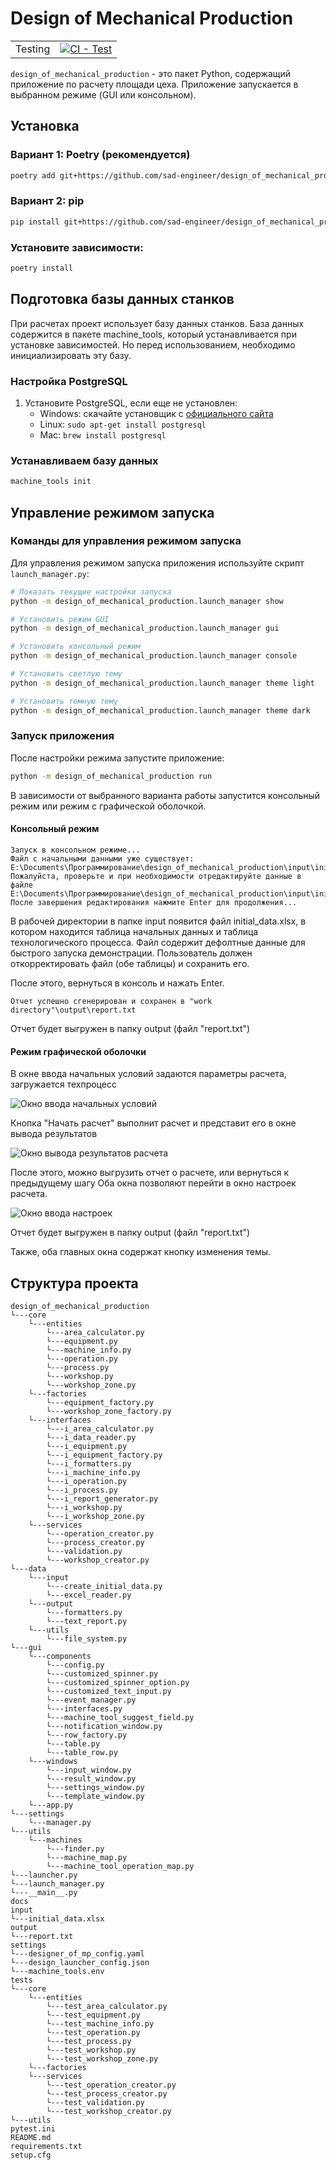 # Design of Mechanical Production

| | |
| --- | --- |
| Testing | [![CI - Test](https://github.com/sad-engineer/design_of_mechanical_production/actions/workflows/python-tests.yml/badge.svg)](https://github.com/sad-engineer/design_of_mechanical_production/actions/workflows/python-tests.yml) |


`design_of_mechanical_production` - это пакет Python, содержащий приложение по расчету площади цеха.
Приложение запускается в выбранном режиме (GUI или консольном).

## Установка

### Вариант 1: Poetry (рекомендуется)
```bash
poetry add git+https://github.com/sad-engineer/design_of_mechanical_production.git
```

### Вариант 2: pip
```bash
pip install git+https://github.com/sad-engineer/design_of_mechanical_production.git
```

### Установите зависимости:
```bash
poetry install
```

## Подготовка базы данных станков

При расчетах проект использует базу данных станков. 
База данных содержится в пакете machine_tools, который устанавливается при установке зависимостей. 
Но перед использованием, необходимо инициализировать эту базу.

### Настройка PostgreSQL

1. Установите PostgreSQL, если еще не установлен:
   - Windows: скачайте установщик с [официального сайта](https://www.postgresql.org/download/windows/)
   - Linux: `sudo apt-get install postgresql`
   - Mac: `brew install postgresql`

### Устанавливаем базу данных 

```bash
machine_tools init
```

## Управление режимом запуска

### Команды для управления режимом запуска

Для управления режимом запуска приложения используйте скрипт `launch_manager.py`:

```bash
# Показать текущие настройки запуска
python -m design_of_mechanical_production.launch_manager show

# Установить режим GUI
python -m design_of_mechanical_production.launch_manager gui

# Установить консольный режим
python -m design_of_mechanical_production.launch_manager console

# Установить светлую тему
python -m design_of_mechanical_production.launch_manager theme light

# Установить темную тему
python -m design_of_mechanical_production.launch_manager theme dark
```

### Запуск приложения

После настройки режима запустите приложение:

```bash
python -m design_of_mechanical_production run
```
В зависимости от выбранного варианта работы запустится консольный режим или режим с графической оболочкой.

#### Консольный режим
```
Запуск в консольном режиме...
Файл с начальными данными уже существует: E:\Documents\Программирование\design_of_mechanical_production\input\initial_data.xlsx
Пожалуйста, проверьте и при необходимости отредактируйте данные в файле E:\Documents\Программирование\design_of_mechanical_production\input\initial_data.xlsx.
После завершения редактирования нажмите Enter для продолжения...
```
В рабочей директории в папке input появится файл initial_data.xlsx, в котором находится таблица начальных данных и таблица технологического процесса.
Файл содержит дефолтные данные для быстрого запуска демонстрации. 
Пользователь должен откорректировать файл (обе таблицы) и сохранить его.

После этого, вернуться в консоль и нажать Enter.
``` 
Отчет успешно сгенерирован и сохранен в "work directory"\output\report.txt
```
Отчет будет выгружен в папку output (файл "report.txt")

#### Режим графической оболочки

В окне ввода начальных условий задаются параметры расчета, загружается техпроцесс

![Окно ввода начальных условий](docs/images/input_window1.png)

Кнопка "Начать расчет" выполнит расчет и представит его в окне вывода результатов

![Окно вывода результатов расчета](docs/images/result_window.png)

После этого, можно выгрузить отчет о расчете, или вернуться к предыдущему шагу
Оба окна позволяют перейти в окно настроек расчета.

![Окно ввода настроек](docs/images/settings_window.png)

Отчет будет выгружен в папку output (файл "report.txt")

Также, оба главных окна содержат кнопку изменения темы.

## Структура проекта
```
design_of_mechanical_production
└---core
    └---entities
        └---area_calculator.py
        └---equipment.py
        └---machine_info.py
        └---operation.py
        └---process.py
        └---workshop.py
        └---workshop_zone.py
    └---factories
        └---equipment_factory.py
        └---workshop_zone_factory.py
    └---interfaces
        └---i_area_calculator.py
        └---i_data_reader.py
        └---i_equipment.py
        └---i_equipment_factory.py
        └---i_formatters.py
        └---i_machine_info.py
        └---i_operation.py
        └---i_process.py
        └---i_report_generator.py
        └---i_workshop.py
        └---i_workshop_zone.py
    └---services
        └---operation_creator.py
        └---process_creator.py
        └---validation.py
        └---workshop_creator.py
└---data
    └---input
        └---create_initial_data.py
        └---excel_reader.py
    └---output
        └---formatters.py
        └---text_report.py
    └---utils
        └---file_system.py
└---gui
    └---components
        └---config.py
        └---customized_spinner.py
        └---customized_spinner_option.py
        └---customized_text_input.py
        └---event_manager.py
        └---interfaces.py
        └---machine_tool_suggest_field.py
        └---notification_window.py
        └---row_factory.py
        └---table.py
        └---table_row.py
    └---windows
        └---input_window.py
        └---result_window.py
        └---settings_window.py
        └---template_window.py
    └---app.py
└---settings
    └---manager.py
└---utils
    └---machines
        └---finder.py
        └---machine_map.py
        └---machine_tool_operation_map.py
└---launcher.py
└---launch_manager.py
└---__main__.py
docs
input
└---initial_data.xlsx
output
└---report.txt
settings
└---designer_of_mp_config.yaml
└---design_launcher_config.json
└---machine_tools.env
tests
└---core
    └---entities
        └---test_area_calculator.py
        └---test_equipment.py
        └---test_machine_info.py
        └---test_operation.py
        └---test_process.py
        └---test_workshop.py
        └---test_workshop_zone.py
    └---factories
    └---services
        └---test_operation_creator.py
        └---test_process_creator.py
        └---test_validation.py
        └---test_workshop_creator.py
└---utils
pytest.ini
README.md
requirements.txt
setup.cfg
```
